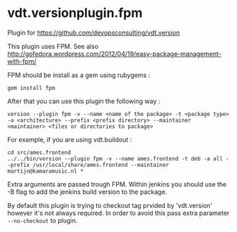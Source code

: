 vdt.versionplugin.fpm
=====================

Plugin for https://github.com/devopsconsulting/vdt.version

This plugin uses FPM. See also http://gofedora.wordpress.com/2012/04/19/easy-package-management-with-fpm/

FPM should be install as a gem using rubygems : 

```shell
gem install fpm
```

After that you can use this plugin the following way : 

```
version --plugin fpm -v --name <name of the package> -t <package type> -a <architecture> --prefix <prefix directory> --maintainer <maintainer> <files or directories to package>
```

For example, if you are using vdt.buildout :

```shell
cd src/ames.frontend
../../bin/version --plugin fpm -v --name ames.frontend -t deb -a all --prefix /usr/local/share/ames.frontend --maintainer martijn@kamaramusic.nl *
```

Extra arguments are passed trough FPM. Within jenkins you should use the -B flag to add the jenkins build version to the package.

By default this plugin is trying to checkout tag prvided by 'vdt.version' however it's not always required.
In order to avoid this pass extra parameter `--no-checkout` to plugin.

